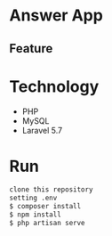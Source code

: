 # Answer App 
## Feature
# Technology
- PHP
- MySQL 
- Laravel 5.7
# Run

```sh
clone this repository
setting .env
$ composer install
$ npm install
$ php artisan serve

```
